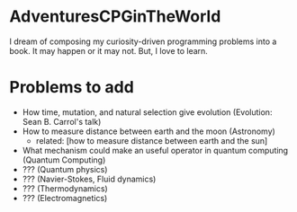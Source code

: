 # AdventuresCPGinTheWorld

I dream of composing my curiosity-driven programming problems into a book. It may happen or it may not. But, I love to learn.

# Problems to add
  * How time, mutation, and natural selection give evolution (Evolution: Sean B. Carrol's talk)
  * How to measure distance between earth and the moon (Astronomy)
    * related: [how to measure distance between earth and the sun]   
  * What mechanism could make an useful operator in quantum computing (Quantum Computing)
  * ??? (Quantum physics)
  * ??? (Navier-Stokes, Fluid dynamics)
  * ??? (Thermodynamics)
  * ??? (Electromagnetics)

